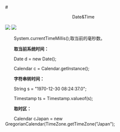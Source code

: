 #<center>Date&Time</center>
</br>
![](http://i.imgur.com/prSZOHc.png)
![](http://i.imgur.com/h96G5p1.png)

&emsp;&emsp;System.currentTimeMillis();取当前的毫秒数。

&emsp;&emsp;**取当前系统时间：**

&emsp;&emsp;Date d = new Date();

&emsp;&emsp;Calendar c = Calendar.getInstance();

&emsp;&emsp;**字符串转时间：**

&emsp;&emsp;String s = "1970-12-30 08:24:37.0";

&emsp;&emsp;Timestamp ts = Timestamp.valueof(s);


&emsp;&emsp;**取时区：**

&emsp;&emsp;Calendar cJapan = new GregorianCalendar(TimeZone.getTimeZone("Japan");
